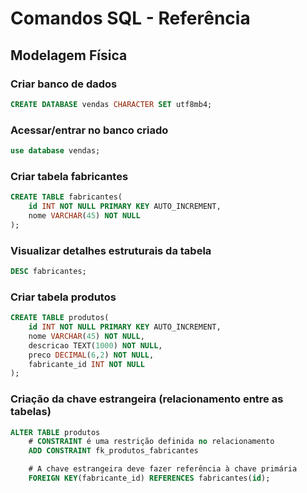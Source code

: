 # Comandos SQL - Referência

## Modelagem Física

### Criar banco de dados

```sql
CREATE DATABASE vendas CHARACTER SET utf8mb4;
```

### Acessar/entrar no banco criado

```sql
use database vendas;
```

### Criar tabela fabricantes

```sql
CREATE TABLE fabricantes(
    id INT NOT NULL PRIMARY KEY AUTO_INCREMENT,
    nome VARCHAR(45) NOT NULL
);
```

### Visualizar detalhes estruturais da tabela
```sql
DESC fabricantes;
```

### Criar tabela produtos

```sql
CREATE TABLE produtos(
    id INT NOT NULL PRIMARY KEY AUTO_INCREMENT,
    nome VARCHAR(45) NOT NULL,
    descricao TEXT(1000) NOT NULL,
    preco DECIMAL(6,2) NOT NULL,
    fabricante_id INT NOT NULL
);
```


### Criação da chave estrangeira (relacionamento entre as tabelas)

```sql
ALTER TABLE produtos
    # CONSTRAINT é uma restrição definida no relacionamento
    ADD CONSTRAINT fk_produtos_fabricantes

    # A chave estrangeira deve fazer referência à chave primária
    FOREIGN KEY(fabricante_id) REFERENCES fabricantes(id);
```